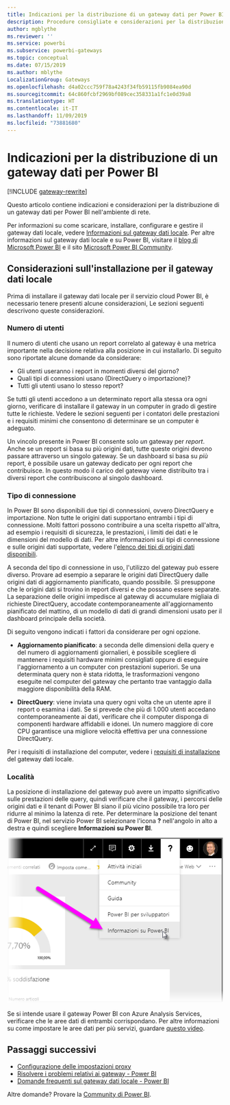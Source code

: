 ```yaml
---
title: Indicazioni per la distribuzione di un gateway dati per Power BI
description: Procedure consigliate e considerazioni per la distribuzione di un gateway per Power BI.
author: mgblythe
ms.reviewer: ''
ms.service: powerbi
ms.subservice: powerbi-gateways
ms.topic: conceptual
ms.date: 07/15/2019
ms.author: mblythe
LocalizationGroup: Gateways
ms.openlocfilehash: d4a02ccc759f78a4243f34fb59115fb9084ea90d
ms.sourcegitcommit: 64c860fcbf2969bf089cec358331a1fc1e0d39a8
ms.translationtype: HT
ms.contentlocale: it-IT
ms.lasthandoff: 11/09/2019
ms.locfileid: "73881680"
---
```

# <a name="guidance-for-deploying-a-data-gateway-for-power-bi"></a>Indicazioni per la distribuzione di un gateway dati per Power BI

[!INCLUDE [gateway-rewrite](includes/gateway-rewrite.md)]

Questo articolo contiene indicazioni e considerazioni per la distribuzione di un gateway dati per Power BI nell'ambiente di rete.

Per informazioni su come scaricare, installare, configurare e gestire il gateway dati locale, vedere [Informazioni sul gateway dati locale](/data-integration/gateway/service-gateway-onprem). Per altre informazioni sul gateway dati locale e su Power BI, visitare il [blog di Microsoft Power BI](https://powerbi.microsoft.com/blog/) e il sito [Microsoft Power BI Community](https://community.powerbi.com/).

## <a name="installation-considerations-for-the-on-premises-data-gateway"></a>Considerazioni sull'installazione per il gateway dati locale

Prima di installare il gateway dati locale per il servizio cloud Power BI, è necessario tenere presenti alcune considerazioni, Le sezioni seguenti descrivono queste considerazioni.

### <a name="number-of-users"></a>Numero di utenti

Il numero di utenti che usano un report correlato al gateway è una metrica importante nella decisione relativa alla posizione in cui installarlo. Di seguito sono riportate alcune domande da considerare:

* Gli utenti useranno i report in momenti diversi del giorno?
* Quali tipi di connessioni usano (DirectQuery o importazione)?
* Tutti gli utenti usano lo stesso report?

Se tutti gli utenti accedono a un determinato report alla stessa ora ogni giorno, verificare di installare il gateway in un computer in grado di gestire tutte le richieste. Vedere le sezioni seguenti per i contatori delle prestazioni e i requisiti minimi che consentono di determinare se un computer è adeguato.

Un vincolo presente in Power BI consente solo *un* gateway per *report*. Anche se un report si basa su più origini dati, tutte queste origini devono passare attraverso un singolo gateway. Se un dashboard si basa su *più* report, è possibile usare un gateway dedicato per ogni report che contribuisce. In questo modo il carico del gateway viene distribuito tra i diversi report che contribuiscono al singolo dashboard.

### <a name="connection-type"></a>Tipo di connessione

In Power BI sono disponibili due tipi di connessioni, ovvero DirectQuery e importazione. Non tutte le origini dati supportano entrambi i tipi di connessione. Molti fattori possono contribuire a una scelta rispetto all'altra, ad esempio i requisiti di sicurezza, le prestazioni, i limiti dei dati e le dimensioni del modello di dati. Per altre informazioni sui tipi di connessione e sulle origini dati supportate, vedere l'[elenco dei tipi di origini dati disponibili](service-gateway-data-sources.md#list-of-available-data-source-types).

A seconda del tipo di connessione in uso, l'utilizzo del gateway può essere diverso. Provare ad esempio a separare le origini dati DirectQuery dalle origini dati di aggiornamento pianificato, quando possibile. Si presuppone che le origini dati si trovino in report diversi e che possano essere separate. La separazione delle origini impedisce al gateway di accumulare migliaia di richieste DirectQuery, accodate contemporaneamente all'aggiornamento pianificato del mattino, di un modello di dati di grandi dimensioni usato per il dashboard principale della società. 

Di seguito vengono indicati i fattori da considerare per ogni opzione.

* **Aggiornamento pianificato**: a seconda delle dimensioni della query e del numero di aggiornamenti giornalieri, è possibile scegliere di mantenere i requisiti hardware minimi consigliati oppure di eseguire l'aggiornamento a un computer con prestazioni superiori. Se una determinata query non è stata ridotta, le trasformazioni vengono eseguite nel computer del gateway che pertanto trae vantaggio dalla maggiore disponibilità della RAM.

* **DirectQuery**: viene inviata una query ogni volta che un utente apre il report o esamina i dati. Se si prevede che più di 1.000 utenti accedano contemporaneamente ai dati, verificare che il computer disponga di componenti hardware affidabili e idonei. Un numero maggiore di core CPU garantisce una migliore velocità effettiva per una connessione DirectQuery.

Per i requisiti di installazione del computer, vedere i [requisiti di installazione](/data-integration/gateway/service-gateway-install#requirements) del gateway dati locale.

### <a name="location"></a>Località

La posizione di installazione del gateway può avere un impatto significativo sulle prestazioni delle query, quindi verificare che il gateway, i percorsi delle origini dati e il tenant di Power BI siano il più vicino possibile tra loro per ridurre al minimo la latenza di rete. Per determinare la posizione del tenant di Power BI, nel servizio Power BI selezionare l'icona **?** nell'angolo in alto a destra e quindi scegliere **Informazioni su Power BI**.

![Determinare il percorso del tenant Power BI](media/service-gateway-deployment-guidance/powerbi-gateway-deployment-guidance_02.png)

Se si intende usare il gateway Power BI con Azure Analysis Services, verificare che le aree dati di entrambi corrispondano. Per altre informazioni su come impostare le aree dati per più servizi, guardare [questo video](https://guyinacube.com/2018/01/power-bi-azure-analysis-services-gateway-data-region/).

## <a name="next-steps"></a>Passaggi successivi

* [Configurazione delle impostazioni proxy](/data-integration/gateway/service-gateway-proxy)  
* [Risolvere i problemi relativi ai gateway - Power BI](service-gateway-onprem-tshoot.md)  
* [Domande frequenti sul gateway dati locale - Power BI](service-gateway-power-bi-faq.md)  

Altre domande? Provare la [Community di Power BI](https://community.powerbi.com/).

